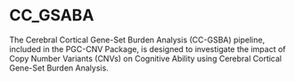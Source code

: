 # CC_GSABA
The Cerebral Cortical Gene-Set Burden Analysis (CC-GSBA) pipeline, included in the PGC-CNV Package, is designed to investigate the impact of Copy Number Variants (CNVs) on Cognitive Ability using Cerebral Cortical Gene-Set Burden Analysis.
